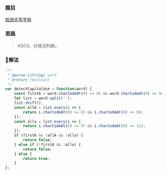 ### 题目

[检测大写字母](https://leetcode-cn.com/problems/detect-capital/description/)

### 思路

> ASCII，分情况判断。

### 解法

```js
/**
 * @param {string} word
 * @return {boolean}
 */
var detectCapitalUse = function(word) {
    const firstA = word.charCodeAt(0) >= 65 && word.charCodeAt(0) <= 90;
    let list = word.split('');
    list.shift();
    const allA = list.every(i => {
        return i.charCodeAt(0) >= 65 && i.charCodeAt(0) <= 90;
    });
    const alla = list.every(i => {
        return i.charCodeAt(0) >= 97 && i.charCodeAt(0) <= 122;
    });
    if (firstA && !allA && !alla) {
        return false;
    } else if (!firstA && !alla) {
        return false;
    } else {
        return true;
    }
};
```
